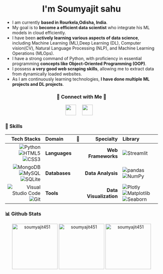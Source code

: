<h1 align="center" style="font-weight: bold;">I'm Soumyajit sahu</h1>

- I am currently **based in Rourkela,Odisha, India**.
- My goal is to **become a efficient data scientist** who integrate his ML models in cloud efficiently.
- I have been **actively learning various aspects of data science**, including Machine Learning (ML),Deep Learning (DL), Computer vision(CV), Natural Language Processing (NLP), and Machine Learning Operations (MLOps).
- I have a strong command of Python, with proficiency in essential programming **concepts like Object-Oriented Programming (OOP)**.
- I possess **a very good web scraping skills**, allowing me to extract data from dynamically loaded websites.
- As I am continuously learning technologies, **I have done multiple ML projects and DL projects**.
<h3 align="center" style="font-weight: bold;">🤝 Connect with Me 🤝</h3>

<p align="center">
  <a href="https://github.com/soumyajit451"><img width="35px" src="https://cdn2.iconfinder.com/data/icons/social-icons-33/128/Github-512.png"></a> &nbsp;&nbsp;&nbsp;
  <a href="https://www.linkedin.com/in/soumyajit-sahu-45b259227/"><img width="35px" src="https://cdn.jsdelivr.net/gh/devicons/devicon/icons/linkedin/linkedin-original.svg"></a> &nbsp;&nbsp;&nbsp;
</p>


### 🚀 Skills

|                                                                                                                                                                                                                                                            Tech Stacks | Domain        | 🤗  |              Specialty | Library                                                                                                                                                                                                                                                                       |
| ---------------------------------------------------------------------------------------------------------------------------------------------------------------------------------------------------------------------------------------------------------------------: | :------------ | :-: | ---------------------: | :---------------------------------------------------------------------------------------------------------------------------------------------------------------------------------------------------------------------------------------------------------------------------- |
|                                 ![Python](https://img.shields.io/badge/Python-3776AB?logo=python&logoColor=fff) ![HTML5](https://img.shields.io/badge/HTML5-E34F26?logo=html5&logoColor=fff) ![CSS3](https://img.shields.io/badge/CSS3-1572B6?logo=css3&logoColor=fff) | **Languages** |     |     **Web Frameworks** | ![Streamlit](https://img.shields.io/badge/Streamlit-FF4B4B?logo=streamlit&logoColor=fff)                                                                                                 |
|                        ![MongoDB](https://img.shields.io/badge/MongoDB-47A248?logo=mongodb&logoColor=fff) ![MySQL](https://img.shields.io/badge/MySQL-4479A1?logo=mysql&logoColor=fff) ![SQLite](https://img.shields.io/badge/SQLite-003B57?logo=sqlite&logoColor=fff) | **Databases** |     |      **Data Analysis** | ![pandas](https://img.shields.io/badge/pandas-150458?logo=pandas&logoColor=fff) ![NumPy](https://img.shields.io/badge/NumPy-013243?logo=numpy&logoColor=fff)                                 |
|  ![Visual Studio Code](https://img.shields.io/badge/VS%20Code-007ACC?logo=visualstudiocode&logoColor=fff) ![Git](https://img.shields.io/badge/Git-F05032?logo=git&logoColor=fff) | **Tools**     |     | **Data Visualization** | ![Plotly](https://img.shields.io/badge/Plotly-3F4F75?logo=plotly&logoColor=fff) ![Matplotlib](https://img.shields.io/badge/Matplotlib-3776AB?logo=matplotlib&logoColor=fff) ![Seaborn](https://img.shields.io/badge/Seaborn-3776AB?logo=seaborn&logoColor=fff)                |  




### 📊 Github Stats

<p align="center" >
  <img src="https://github-readme-stats.vercel.app/api/top-langs?username=soumyajit451&show_icons=true&locale=en&layout=compact&theme=transparent&hide_border=true&hide=jupyter%20notebook" alt="soumyajit451" height=150>
  <img src="https://github-readme-streak-stats.herokuapp.com/?user=soumyajit451&theme=transparent&hide_border=true" alt="soumyajit451" height=150>
  <img src="https://github-readme-stats.vercel.app/api?username=soumyajit451&rank_icon=percentile&theme=transparent&hide_border=true&include_all_commits=true" alt="soumyajit451" height=150>
</p>
